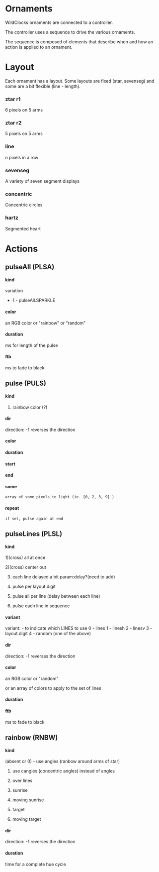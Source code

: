 # Ornaments

WildClocks ornaments are connected to a controller.

The controller uses a sequence to drive the various ornaments.

The sequence is composed of elements that describe when and how an action is applied to an ornament.

# Layout

Each ornament has a layout. Some layouts are fixed (star, sevenseg) and some are a bit flexible (line - length).

### ztar r1
6 pixels on 5 arms

### ztar r2
5 pixels on 5 arms

### line
_n_ pixels in a row

### sevenseg
A variety of seven segment displays

### concentric
Concentric circles

### hartz
Segmented heart

# Actions

## pulseAll (PLSA)

#### kind

variation

* 1 - pulseAll.SPARKLE

#### color
 an RGB color or "rainbow" or "random"
 
#### duration
 ms for length of the pulse

#### ftb
 ms to fade to black
 

## pulse (PULS)

#### kind

 1) rainbow color (?)
 
#### dir
 direction: -1 reverses the direction

#### color

#### duration

#### start

#### end

#### some
	array of some pixels to light (ie. [0, 2, 3, 9] )

#### repeat
	if set, pulse again at end

## pulseLines (PLSL)

#### kind

 1)(cross)  all at once
 
 2)(cross) center out
 
 3) each line delayed a bit
 	param:delay?(need to add)
 
 4) pulse per layout.digit
 
 5) pulse all per line (delay between each line)
 
 6) pulse each line in sequence
 
#### variant
  variant: - to indicate which LINES to use
  0 - lines
  1 - linesh
  2 - linesv
  3 - layout.digit
  4 - random (one of the above)

#### dir
 direction: -1 reverses the direction

#### color
  an RGB color or "random"

  or an array of colors to apply to the set of lines

#### duration

#### ftb
 ms to fade to black
 

## rainbow (RNBW)

#### kind

 (absent or 0) - use angles (ranbow around arms of star)
 
 1) use cangles (concentric angles) instead of angles
 
 2) over lines
 
 3) sunrise
 
 4) moving sunrise
 
 5) target
 
 6) moving target
 
#### dir
 direction: -1 reverses the direction

#### duration
  time for a complete hue cycle


